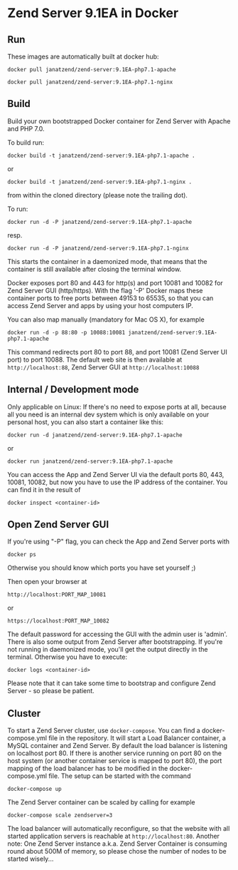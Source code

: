 Zend Server 9.1EA in Docker
============================================
Run
---
These images are automatically built at docker hub:
```
docker pull janatzend/zend-server:9.1EA-php7.1-apache
```
```
docker pull janatzend/zend-server:9.1EA-php7.1-nginx
```

Build
-----
Build your own bootstrapped Docker container for Zend Server with Apache and PHP 7.0.

To build run:
```
docker build -t janatzend/zend-server:9.1EA-php7.1-apache .
```
or
```
docker build -t janatzend/zend-server:9.1EA-php7.1-nginx .
```
from within the cloned directory (please note the trailing dot).

To run:
```
docker run -d -P janatzend/zend-server:9.1EA-php7.1-apache
```
resp.
```
docker run -d -P janatzend/zend-server:9.1EA-php7.1-nginx
```
This starts the container in a daemonized mode, that means that the container is still available after closing the terminal window.

Docker exposes port 80 and 443 for http(s) and port 10081 and 10082 for Zend Server GUI (http/https). With the flag '-P' Docker maps these container ports to free ports between 49153 to 65535, so that you can access Zend Server and apps by using your host computers IP.

You can also map manually (mandatory for Mac OS X), for example
```
docker run -d -p 88:80 -p 10088:10081 janatzend/zend-server:9.1EA-php7.1-apache
```
This command redirects port 80 to port 88, and port 10081 (Zend Server UI port) to port 10088. The default web site is then available at ```http://localhost:88```, Zend Server GUI at ```http://localhost:10088```

Internal / Development mode
---------------------------
Only applicable on Linux: If there's no need to expose ports at all, because all you need is an internal dev system which is only available on your personal host, you can also start a container like this:
```
docker run -d janatzend/zend-server:9.1EA-php7.1-apache
```
or
```
docker run janatzend/zend-server:9.1EA-php7.1-apache
```
You can access the App and Zend Server UI via the default ports 80, 443, 10081, 10082, but now you have to use the IP address of the container. You can find it in the result of
```
docker inspect <container-id>
```

Open Zend Server GUI
-----
If you're using "-P" flag, you can check the App and Zend Server ports with
```
docker ps
```
Otherwise you should know which ports you have set yourself ;)

Then open your browser at
```
http://localhost:PORT_MAP_10081
```
or
```
https://localhost:PORT_MAP_10082
```
The default password for accessing the GUI with the admin user is 'admin'.
There is also some output from Zend Server after bootstrapping. If you're not running in daemonized mode, you'll get the output directly in the terminal. Otherwise you have to execute:
```
docker logs <container-id>
```
Please note that it can take some time to bootstrap and configure Zend Server - so please be patient.

Cluster
-------
To start a Zend Server cluster, use `docker-compose`. You can find a docker-compose.yml file in the repository. It will start a Load Balancer container, a MySQL container and Zend Server.
By default the load balancer is listening on localhost port 80. If there is another service running on port 80 on the host system (or another container service is mapped to port 80), the port mapping of the load balancer has to be modified in the docker-compose.yml file.
The setup can be started with the command
```
docker-compose up
```
The Zend Server container can be scaled by calling for example
```
docker-compose scale zendserver=3
```
The load balancer will automatically reconfigure, so that the website with all started application servers is reachable at `http://localhost:80`.
Another note: One Zend Server instance a.k.a. Zend Server Container is consuming round about 500M of memory, so please chose the number of nodes to be started wisely...

